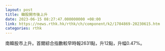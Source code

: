 ```yaml
---
layout: post
title: 韓股開市後上升
date: 2023-06-15 08:27:47.000000000 +08:00
link: https://news.rthk.hk/rthk/ch/component/k2/1704869-20230615.htm
categories: rthk
---
```


南韓股市上升。首爾綜合指數較早時報2631點，升12點，升幅0.47%。
